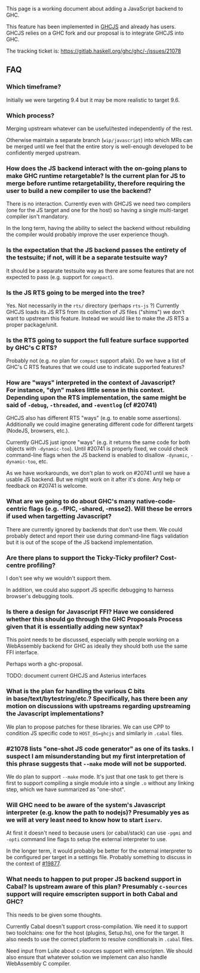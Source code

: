 This page is a working document about adding a JavaScript backend to GHC.

This feature has been implemented in [GHCJS](https://github.com/ghcjs/ghcjs) and already has users. GHCJS relies on a GHC fork and our proposal is to integrate GHCJS into GHC.

The tracking ticket is: <https://gitlab.haskell.org/ghc/ghc/-/issues/21078>

## FAQ

### Which timeframe?

Initially we were targeting 9.4 but it may be more realistic to target 9.6.

### Which process?

Merging upstream whatever can be useful/tested independently of the rest.

Otherwise maintain a separate branch (`wip/javascript`) into which MRs can be merged until we feel that the entire story is well-enough developed to be confidently merged upstream.

### How does the JS backend interact with the on-going plans to make GHC runtime retargetable? Is the current plan for JS to merge before runtime retargetability, therefore requiring the user to build a new compiler to use the backend?

There is no interaction. Currently even with GHCJS we need two compilers (one for the JS target and one for the host) so having a single multi-target compiler isn't mandatory.

In the long term, having the ability to select the backend without rebuilding the compiler would probably improve the user experience though.

### Is the expectation that the JS backend passes the entirety of the testsuite; if not, will it be a separate testsuite way?

It should be a separate testsuite way as there are some features that are not expected to pass (e.g. support for `compact`).

### Is the JS RTS going to be merged into the tree?

Yes. Not necessarily in the `rts/` directory (perhaps `rts-js` ?) Currently GHCJS loads its JS RTS from its collection of JS files ("shims") we don't want to upstream this feature. Instead we would like to make the JS RTS a proper package/unit.

### Is the RTS going to support the full feature surface supported by GHC's C RTS?

Probably not (e.g. no plan for `compact` support afaik). Do we have a list of GHC's C RTS features that we could use to indicate supported features?

### How are "ways" interpreted in the context of Javascript? For instance, "dyn" makes little sense in this context. Depending upon the RTS implementation, the same might be said of `-debug`, `-threaded`, and `-eventlog` (cf #20741)

GHCJS also has different RTS "ways" (e.g. to enable some assertions). Additionally we could imagine generating different code for different targets (NodeJS, browsers, etc.).

Currently GHCJS just ignore "ways" (e.g. it returns the same code for both objects with `-dynamic-too`). Until #20741 is properly fixed, we could check command-line flags when the JS backend is enabled to disallow `-dynamic`, `-dynamic-too`, etc.

As we have workarounds, we don't plan to work on #20741 until we have a usable JS backend. But we might work on it after it's done. Any help or feedback on #20741 is welcome.

### What are we going to do about GHC's many native-code-centric flags (e.g. -fPIC, -shared, -msse2). Will these be errors if used when targetting Javascript?

There are currently ignored by backends that don't use them. We could probably detect and report their use during command-line flags validation but it is out of the scope of the JS backend implementation.

### Are there plans to support the Ticky-Ticky profiler? Cost-centre profiling?

I don't see why we wouldn't support them.

In addition, we could also support JS specific debugging to harness browser's debugging tools.

### Is there a design for Javascript FFI? Have we considered whether this should go through the GHC Proposals Process given that it is essentially adding new syntax?

This point needs to be discussed, especially with people working on a WebAssembly backend for GHC as ideally they should both use the same FFI interface.

Perhaps worth a ghc-proposal.

TODO: document current GHCJS and Asterius interfaces

### What is the plan for handling the various C bits in base/text/bytestring/etc.? Specifically, has there been any motion on discussions with upstreams regarding upstreaming the Javascript implementations?

We plan to propose patches for these libraries. We can use CPP to condition JS specific code to `HOST_OS=ghcjs` and similarly in `.cabal` files.

### #21078 lists "one-shot JS code generator" as one of its tasks. I suspect I am misunderstanding but my first interpretation of this phrase suggests that `--make` mode will not be supported.

We do plan to support `--make` mode. It's just that one task to get there is first to support compiling a single module into a single `.o` without any linking step, which we have summarized as "one-shot".

### Will GHC need to be aware of the system's Javascript interpreter (e.g. know the path to nodejs)? Presumably yes as we will at very least need to know how to start `iserv`.

At first it doesn't need to because users (or cabal/stack) can use `-pgmi` and `-opti` command line flags to setup the external interpreter to use.

In the longer term, it would probably be better for the external interpreter to be configured per target in a settings file. Probably something to discuss in the context of [#19877](https://gitlab.haskell.org/ghc/ghc/-/issues/19877).

### What needs to happen to put proper JS backend support in Cabal? Is upstream aware of this plan? Presumably `c-sources` support will require emscripten support in both Cabal and GHC?

This needs to be given some thoughts.

Currently Cabal doesn't support cross-compilation. We need it to support two toolchains: one for the host (plugins, Setup.hs), one for the target. It also needs to use the correct platform to resolve conditionals in `.cabal` files.

Need input from Luite about c-sources support with emscripten. We should also ensure that whatever solution we implement can also handle WebAssembly C compiler.